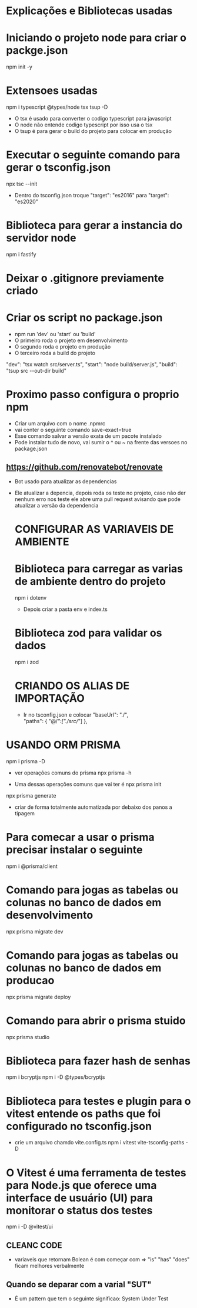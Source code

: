 # Explicações e Bibliotecas usadas

# Iniciando o projeto node para criar o packge.json
npm init -y

# Extensoes usadas 
npm i typescript @types/node tsx tsup -D

- O tsx é usado para converter o codigo typescript para javascript
- O node não entende codigo typescript por isso usa o tsx
- O tsup é para gerar o build do projeto para colocar em produção

# Executar o seguinte comando para gerar o tsconfig.json
npx tsc --init

- Dentro do tsconfig.json troque "target": "es2016" para "target": "es2020"

# Biblioteca para gerar a instancia do servidor node
npm i fastify

# Deixar o .gitignore previamente criado

# Criar os script no package.json
- npm run 'dev' ou 'start' ou 'build'
- O primeiro roda o projeto em desenvolvimento
- O segundo roda o projeto em produção
- O terceiro roda a build do projeto 

"dev": "tsx watch src/server.ts",
"start": "node build/server.js",
"build": "tsup src --out-dir build"

# Proximo passo configura o proprio npm
- Criar um arquivo com o nome .npmrc
- vai conter o seguinte comando save-exact=true
- Esse comando salvar a versão exata de um pacote instalado
- Pode instalar tudo de novo, vai sumir o ^ ou ~ na frente das versoes no package.json
## https://github.com/renovatebot/renovate
- Bot usado para atualizar as dependencias
- Ele atualizar a depencia, depois roda os teste no projeto, caso não der nenhum erro nos teste
  ele abre uma pull request avisando que pode atualizar a versão da dependencia

  # CONFIGURAR AS VARIAVEIS DE AMBIENTE
  # Biblioteca para carregar as varias de ambiente dentro do projeto
  npm i dotenv
  - Depois criar a pasta env e index.ts
  
  # Biblioteca zod para validar os dados
  npm i zod

  # CRIANDO OS ALIAS DE IMPORTAÇÃO
  - Ir no tsconfig.json e colocar 
    "baseUrl": "./",                 
    "paths": {
      "@/*":["./src/*"]
    }, 

# USANDO ORM PRISMA
npm i prisma -D

- ver operações comuns do prisma
npx prisma -h

- Uma dessas operações comuns que vai ter é 
npx prisma init

npx prisma generate
- criar de forma totalmente automatizada por debaixo dos panos a tipagem

# Para comecar a usar o prisma precisar instalar o seguinte
npm i @prisma/client

# Comando para jogas as tabelas ou colunas no banco de dados em desenvolvimento
npx prisma migrate dev

# Comando para jogas as tabelas ou colunas no banco de dados em producao
npx prisma migrate deploy

# Comando para abrir o prisma stuido
npx prisma studio

# Biblioteca para fazer hash de senhas
npm i bcryptjs
npm i -D @types/bcryptjs

# Biblioteca para testes e plugin para o vitest entende os paths que foi configurado no tsconfig.json
- crie um arquivo chamdo vite.config.ts
npm i vitest vite-tsconfig-paths -D

# O Vitest é uma ferramenta de testes para Node.js que oferece uma interface de usuário (UI) para monitorar o status dos testes
npm i -D @vitest/ui

## CLEANC CODE
- variaveis que retornam Bolean é com começar com => "is" "has" "does" ficam melhores verbalmente

## Quando se deparar com a varial "SUT"
- É um pattern que tem o seguinte significao: System Under Test